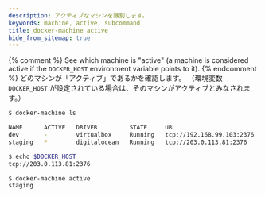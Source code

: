 ```yaml
---
description: アクティブなマシンを識別します。
keywords: machine, active, subcommand
title: docker-machine active
hide_from_sitemap: true
---
```


{% comment %}
See which machine is "active" (a machine is considered active if the
`DOCKER_HOST` environment variable points to it).
{% endcomment %}
どのマシンが「アクティブ」であるかを確認します。
（環境変数 `DOCKER_HOST` が設定されている場合は、そのマシンがアクティブとみなされます。）

```bash
$ docker-machine ls

NAME      ACTIVE   DRIVER         STATE     URL
dev       -        virtualbox     Running   tcp://192.168.99.103:2376
staging   *        digitalocean   Running   tcp://203.0.113.81:2376

$ echo $DOCKER_HOST
tcp://203.0.113.81:2376

$ docker-machine active
staging
```
